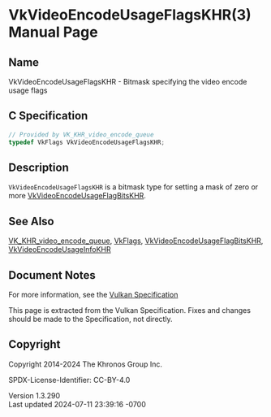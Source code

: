 # VkVideoEncodeUsageFlagsKHR(3) Manual Page

## Name

VkVideoEncodeUsageFlagsKHR - Bitmask specifying the video encode usage
flags



## <a href="#_c_specification" class="anchor"></a>C Specification

``` c
// Provided by VK_KHR_video_encode_queue
typedef VkFlags VkVideoEncodeUsageFlagsKHR;
```

## <a href="#_description" class="anchor"></a>Description

`VkVideoEncodeUsageFlagsKHR` is a bitmask type for setting a mask of
zero or more
[VkVideoEncodeUsageFlagBitsKHR](https://registry.khronos.org/vulkan/specs/1.3-extensions/man/html/VkVideoEncodeUsageFlagBitsKHR.html).

## <a href="#_see_also" class="anchor"></a>See Also

[VK_KHR_video_encode_queue](https://registry.khronos.org/vulkan/specs/1.3-extensions/man/html/VK_KHR_video_encode_queue.html),
[VkFlags](https://registry.khronos.org/vulkan/specs/1.3-extensions/man/html/VkFlags.html),
[VkVideoEncodeUsageFlagBitsKHR](https://registry.khronos.org/vulkan/specs/1.3-extensions/man/html/VkVideoEncodeUsageFlagBitsKHR.html),
[VkVideoEncodeUsageInfoKHR](https://registry.khronos.org/vulkan/specs/1.3-extensions/man/html/VkVideoEncodeUsageInfoKHR.html)

## <a href="#_document_notes" class="anchor"></a>Document Notes

For more information, see the <a
href="https://registry.khronos.org/vulkan/specs/1.3-extensions/html/vkspec.html#VkVideoEncodeUsageFlagsKHR"
target="_blank" rel="noopener">Vulkan Specification</a>

This page is extracted from the Vulkan Specification. Fixes and changes
should be made to the Specification, not directly.

## <a href="#_copyright" class="anchor"></a>Copyright

Copyright 2014-2024 The Khronos Group Inc.

SPDX-License-Identifier: CC-BY-4.0

Version 1.3.290  
Last updated 2024-07-11 23:39:16 -0700
